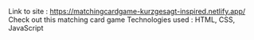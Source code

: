 Link to site : https://matchingcardgame-kurzgesagt-inspired.netlify.app/
Check out this matching card game
Technologies used : HTML, CSS, JavaScript
